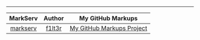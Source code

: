 ---
| MarkServ  | Author  | My GitHub Markups |
|:-:|:-:|:-:|
| [markserv](https://github.com/f1lt3r/markserv)  | [f1lt3r](https://github.com/f1lt3r/me) | [My GitHub Markups Project](https://github.com/dqromney/markups) |
